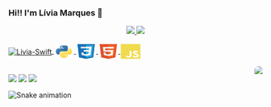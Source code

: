### Hi!! I'm Lívia Marques 💙

<div align="center">
  <a href="https://github.com/lviia">
  <img height="170em" src="https://github-readme-stats.vercel.app/api?username=lviia&show_icons=true&theme=prussian&include_all_commits=true&count_private=true"/>
  <img height="170em" src="https://github-readme-stats.vercel.app/api/top-langs/?username=lviia&layout=compact&langs_count=7&theme=prussian"/>
</div>

<div style="display: inline_block"><br>
  <img align="center" alt="Livia-Swift" height="30" width="40" src="https://cdn.jsdelivr.net/gh/devicons/devicon/icons/swift/swift-original.svg"/> 
  <img align="center" alt="Livia-Python" height="30" width="40" src="https://raw.githubusercontent.com/devicons/devicon/master/icons/python/python-original.svg">
  <img align="center" alt="Livia-CSS" height="30" width="40" src="https://raw.githubusercontent.com/devicons/devicon/master/icons/css3/css3-original.svg">
  <img align="center" alt="Livia-HTML" height="30" width="40" src="https://raw.githubusercontent.com/devicons/devicon/master/icons/html5/html5-original.svg">
  <img align="center" alt="Livia-Js" height="30" width="40" src="https://raw.githubusercontent.com/devicons/devicon/master/icons/javascript/javascript-plain.svg">
  
  <a href="https://picasion.com/"><img align="right" src="https://i.picasion.com/pic92/684f3cdf3542ff17c0556ea755d4b37c.gif" height="150" style="border-radius:50px;"/></a>
</div>

##

<div>
  <a href="https://instagram.com/lviia_marques" target="_blank"><img src="https://img.shields.io/badge/-Instagram-%23E4405F?style=for-the-badge&logo=instagram&logoColor=white" target="_blank"></a>
  <a href = "mailto:rodrigueslivia212@gmail.com"><img src="https://img.shields.io/badge/-Gmail-%23333?style=for-the-badge&logo=gmail&logoColor=white" target="_blank"></a>
  <a href="https://www.linkedin.com/in/lívia-marques-493a1b215/" target="_blank"><img src="https://img.shields.io/badge/-LinkedIn-%230077B5?style=for-the-badge&logo=linkedin&logoColor=white" target="_blank"></a>
  
  ![Snake animation](https://github.com/lviia/lviia/blob/output/github-contribution-grid-snake.svg)
</div>
        
